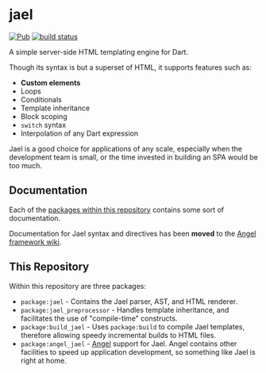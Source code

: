 # jael
[![Pub](https://img.shields.io/pub/v/jael.svg)](https://pub.dartlang.org/packages/jael)
[![build status](https://travis-ci.org/angel-dart/jael.svg)](https://travis-ci.org/angel-dart/jael)

A simple server-side HTML templating engine for Dart.

Though its syntax is but a superset of HTML, it supports features such as:
* **Custom elements**
* Loops
* Conditionals
* Template inheritance
* Block scoping
* `switch` syntax
* Interpolation of any Dart expression

Jael is a good choice for applications of any scale, especially when the development team is small,
or the time invested in building an SPA would be too much.

## Documentation
Each of the [packages within this repository](#this-repository) contains
some sort of documentation.

Documentation for Jael syntax and directives has been
**moved** to the
[Angel framework wiki](https://angel-dart.gitbook.io/angel/front-end/jael-template-engine).

## This Repository
Within this repository are three packages:

* `package:jael` - Contains the Jael parser, AST, and HTML renderer.
* `package:jael_preprocessor` - Handles template inheritance, and facilitates the use of "compile-time" constructs.
* `package:build_jael` - Uses `package:build` to compile Jael templates, therefore allowing speedy incremental builds to HTML files.
* `package:angel_jael` - [Angel](https://angel-dart.github.io) support for Jael. Angel contains other
facilities to speed up application development, so something like Jael is right at home.